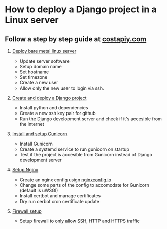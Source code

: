 # How to deploy a Django project in a Linux server
## Follow a step by step guide at [costapiy.com](https://costapiy.com/deploy_django_project_linux_server/)
1. [Deploy bare metal linux server](https://github.com/costapiy/server_setup/blob/main/1.Server%20deploy.md)
    - Update server software
    - Setup domain name
    - Set hostname
    - Set timezone
    - Create a new user
    - Allow only the new user to login via ssh.

2. [Create and deploy a Django project](https://github.com/costapiy/server_setup/blob/main/2.Django%20deployment.md)
    - Install python and dependencies
    - Create a new ssh key pair for github
    - Run the Django development server and check if it's accesible from the internet

3. [Install and setup Gunicorn](https://github.com/costapiy/server_setup/blob/main/3.Gunicorn%20setup.md)
    - Install Gunicorn
    - Create a systemd service to run gunicorn on startup
    - Test if the project is accesible from Gunicorn instead of Django development server

4. [Setup Nginx](https://github.com/costapiy/server_setup/blob/main/4.Nginx%20setup.md)
    - Create an nginx config usign [nginxconfig.io](https://nginxconfig.io)
    - Change some parts of the config to accomodate for Gunicorn (default is uWSGI)
    - Install certbot and manage certificates
    - Dry run cerbot cron certificate update

5. [Firewall setup](https://github.com/costapiy/server_setup/blob/main/5.Firewall%20setup.md)
    - Setup firewall to only allow SSH, HTTP and HTTPS traffic